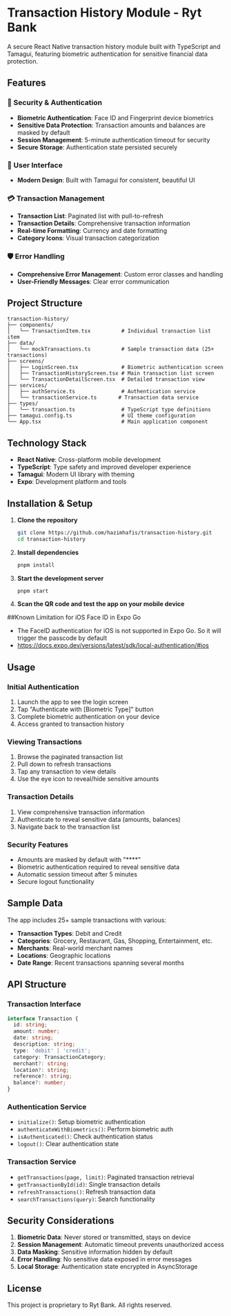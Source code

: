 # Transaction History Module - Ryt Bank

A secure React Native transaction history module built with TypeScript and Tamagui, featuring biometric authentication for sensitive financial data protection.

## Features

### 🔐 Security & Authentication
- **Biometric Authentication**: Face ID and Fingerprint device biometrics
- **Sensitive Data Protection**: Transaction amounts and balances are masked by default
- **Session Management**: 5-minute authentication timeout for security
- **Secure Storage**: Authentication state persisted securely

### 📱 User Interface
- **Modern Design**: Built with Tamagui for consistent, beautiful UI

### 💳 Transaction Management
- **Transaction List**: Paginated list with pull-to-refresh
- **Transaction Details**: Comprehensive transaction information
- **Real-time Formatting**: Currency and date formatting
- **Category Icons**: Visual transaction categorization

### 🛡️ Error Handling
- **Comprehensive Error Management**: Custom error classes and handling
- **User-Friendly Messages**: Clear error communication

## Project Structure

```
transaction-history/
├── components/
│   └── TransactionItem.tsx          # Individual transaction list item
├── data/
│   └── mockTransactions.ts          # Sample transaction data (25+ transactions)
├── screens/
│   ├── LoginScreen.tsx              # Biometric authentication screen
│   ├── TransactionHistoryScreen.tsx # Main transaction list screen
│   └── TransactionDetailScreen.tsx  # Detailed transaction view
├── services/
│   ├── authService.ts               # Authentication service
│   └── transactionService.ts       # Transaction data service
├── types/
│   └── transaction.ts               # TypeScript type definitions
├── tamagui.config.ts                # UI theme configuration
└── App.tsx                          # Main application component
```

## Technology Stack

- **React Native**: Cross-platform mobile development
- **TypeScript**: Type safety and improved developer experience
- **Tamagui**: Modern UI library with theming
- **Expo**: Development platform and tools


## Installation & Setup

1. **Clone the repository**
   ```bash
   git clone https://github.com/hazimhafis/transaction-history.git
   cd transaction-history
   ```

2. **Install dependencies**
   ```bash
   pnpm install
   ```

3. **Start the development server**
   ```bash
   pnpm start
   ```

4. **Scan the QR code and test the app on your mobile device**

##Known Limitation for iOS Face ID in Expo Go
- The FaceID authentication for iOS is not supported in Expo Go. So it will trigger the passcode by default
- https://docs.expo.dev/versions/latest/sdk/local-authentication/#ios
  



## Usage

### Initial Authentication
1. Launch the app to see the login screen
2. Tap "Authenticate with [Biometric Type]" button
3. Complete biometric authentication on your device
4. Access granted to transaction history

### Viewing Transactions
1. Browse the paginated transaction list
2. Pull down to refresh transactions
3. Tap any transaction to view details
4. Use the eye icon to reveal/hide sensitive amounts

### Transaction Details
1. View comprehensive transaction information
2. Authenticate to reveal sensitive data (amounts, balances)
3. Navigate back to the transaction list

### Security Features
- Amounts are masked by default with "****"
- Biometric authentication required to reveal sensitive data
- Automatic session timeout after 5 minutes
- Secure logout functionality

## Sample Data

The app includes 25+ sample transactions with various:
- **Transaction Types**: Debit and Credit
- **Categories**: Grocery, Restaurant, Gas, Shopping, Entertainment, etc.
- **Merchants**: Real-world merchant names
- **Locations**: Geographic locations
- **Date Range**: Recent transactions spanning several months

## API Structure

### Transaction Interface
```typescript
interface Transaction {
  id: string;
  amount: number;
  date: string;
  description: string;
  type: 'debit' | 'credit';
  category: TransactionCategory;
  merchant?: string;
  location?: string;
  reference?: string;
  balance?: number;
}
```

### Authentication Service
- `initialize()`: Setup biometric authentication
- `authenticateWithBiometrics()`: Perform biometric auth
- `isAuthenticated()`: Check authentication status
- `logout()`: Clear authentication state

### Transaction Service
- `getTransactions(page, limit)`: Paginated transaction retrieval
- `getTransactionById(id)`: Single transaction details
- `refreshTransactions()`: Refresh transaction data
- `searchTransactions(query)`: Search functionality

## Security Considerations

1. **Biometric Data**: Never stored or transmitted, stays on device
2. **Session Management**: Automatic timeout prevents unauthorized access
3. **Data Masking**: Sensitive information hidden by default
4. **Error Handling**: No sensitive data exposed in error messages
5. **Local Storage**: Authentication state encrypted in AsyncStorage


## License

This project is proprietary to Ryt Bank. All rights reserved.